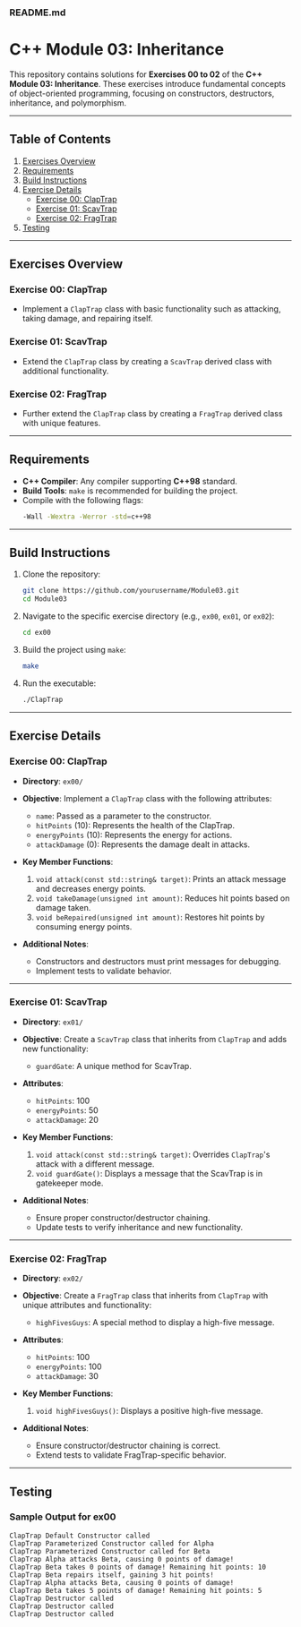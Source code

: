 ### **README.md**

# C++ Module 03: Inheritance

This repository contains solutions for **Exercises 00 to 02** of the **C++ Module 03: Inheritance**. These exercises introduce fundamental concepts of object-oriented programming, focusing on constructors, destructors, inheritance, and polymorphism.

---

## Table of Contents

1. [Exercises Overview](#exercises-overview)
2. [Requirements](#requirements)
3. [Build Instructions](#build-instructions)
4. [Exercise Details](#exercise-details)
   - [Exercise 00: ClapTrap](#exercise-00-claptrap)
   - [Exercise 01: ScavTrap](#exercise-01-scavtrap)
   - [Exercise 02: FragTrap](#exercise-02-fragtrap)
5. [Testing](#testing)

---

## Exercises Overview

### **Exercise 00: ClapTrap**
- Implement a `ClapTrap` class with basic functionality such as attacking, taking damage, and repairing itself.

### **Exercise 01: ScavTrap**
- Extend the `ClapTrap` class by creating a `ScavTrap` derived class with additional functionality.

### **Exercise 02: FragTrap**
- Further extend the `ClapTrap` class by creating a `FragTrap` derived class with unique features.

---

## Requirements

- **C++ Compiler**: Any compiler supporting **C++98** standard.
- **Build Tools**: `make` is recommended for building the project.
- Compile with the following flags:
  ```bash
  -Wall -Wextra -Werror -std=c++98
  ```

---

## Build Instructions

1. Clone the repository:
   ```bash
   git clone https://github.com/yourusername/Module03.git
   cd Module03
   ```

2. Navigate to the specific exercise directory (e.g., `ex00`, `ex01`, or `ex02`):
   ```bash
   cd ex00
   ```

3. Build the project using `make`:
   ```bash
   make
   ```

4. Run the executable:
   ```bash
   ./ClapTrap
   ```

---

## Exercise Details

### **Exercise 00: ClapTrap**

- **Directory**: `ex00/`
- **Objective**:
  Implement a `ClapTrap` class with the following attributes:
  - `name`: Passed as a parameter to the constructor.
  - `hitPoints` (10): Represents the health of the ClapTrap.
  - `energyPoints` (10): Represents the energy for actions.
  - `attackDamage` (0): Represents the damage dealt in attacks.

- **Key Member Functions**:
  1. `void attack(const std::string& target)`: Prints an attack message and decreases energy points.
  2. `void takeDamage(unsigned int amount)`: Reduces hit points based on damage taken.
  3. `void beRepaired(unsigned int amount)`: Restores hit points by consuming energy points.

- **Additional Notes**:
  - Constructors and destructors must print messages for debugging.
  - Implement tests to validate behavior.

---

### **Exercise 01: ScavTrap**

- **Directory**: `ex01/`
- **Objective**:
  Create a `ScavTrap` class that inherits from `ClapTrap` and adds new functionality:
  - `guardGate`: A unique method for ScavTrap.
  
- **Attributes**:
  - `hitPoints`: 100
  - `energyPoints`: 50
  - `attackDamage`: 20

- **Key Member Functions**:
  1. `void attack(const std::string& target)`: Overrides `ClapTrap`'s attack with a different message.
  2. `void guardGate()`: Displays a message that the ScavTrap is in gatekeeper mode.

- **Additional Notes**:
  - Ensure proper constructor/destructor chaining.
  - Update tests to verify inheritance and new functionality.

---

### **Exercise 02: FragTrap**

- **Directory**: `ex02/`
- **Objective**:
  Create a `FragTrap` class that inherits from `ClapTrap` with unique attributes and functionality:
  - `highFivesGuys`: A special method to display a high-five message.

- **Attributes**:
  - `hitPoints`: 100
  - `energyPoints`: 100
  - `attackDamage`: 30

- **Key Member Functions**:
  1. `void highFivesGuys()`: Displays a positive high-five message.

- **Additional Notes**:
  - Ensure constructor/destructor chaining is correct.
  - Extend tests to validate FragTrap-specific behavior.

---

## Testing

### **Sample Output for ex00**
```plaintext
ClapTrap Default Constructor called
ClapTrap Parameterized Constructor called for Alpha
ClapTrap Parameterized Constructor called for Beta
ClapTrap Alpha attacks Beta, causing 0 points of damage!
ClapTrap Beta takes 0 points of damage! Remaining hit points: 10
ClapTrap Beta repairs itself, gaining 3 hit points!
ClapTrap Alpha attacks Beta, causing 0 points of damage!
ClapTrap Beta takes 5 points of damage! Remaining hit points: 5
ClapTrap Destructor called
ClapTrap Destructor called
ClapTrap Destructor called
```
